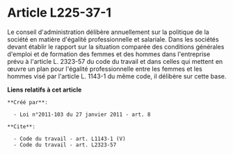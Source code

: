 # Article L225-37-1

Le conseil d'administration délibère annuellement sur la politique de la société en matière d'égalité professionnelle et
salariale. Dans les sociétés devant établir le rapport sur la situation comparée des conditions générales d'emploi et de
formation des femmes et des hommes dans l'entreprise prévu à l'article L. 2323-57 du code du travail et dans celles qui
mettent en œuvre un plan pour l'égalité professionnelle entre les femmes et les hommes visé par l'article L. 1143-1 du même
code, il délibère sur cette base.

**Liens relatifs à cet article**

	**Créé par**:

	  - Loi n°2011-103 du 27 janvier 2011 - art. 8

	**Cite**:

	  - Code du travail - art. L1143-1 (V)
	  - Code du travail - art. L2323-57

